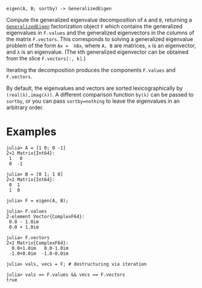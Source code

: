 ```
eigen(A, B; sortby) -> GeneralizedEigen
```

Compute the generalized eigenvalue decomposition of `A` and `B`, returning a [`GeneralizedEigen`](@ref) factorization object `F` which contains the generalized eigenvalues in `F.values` and the generalized eigenvectors in the columns of the matrix `F.vectors`. This corresponds to solving a generalized eigenvalue problem of the form `Ax =  λBx`, where `A, B` are matrices, `x` is an eigenvector, and `λ` is an eigenvalue. (The `k`th generalized eigenvector can be obtained from the slice `F.vectors[:, k]`.)

Iterating the decomposition produces the components `F.values` and `F.vectors`.

By default, the eigenvalues and vectors are sorted lexicographically by `(real(λ),imag(λ))`. A different comparison function `by(λ)` can be passed to `sortby`, or you can pass `sortby=nothing` to leave the eigenvalues in an arbitrary order.

# Examples

```jldoctest
julia> A = [1 0; 0 -1]
2×2 Matrix{Int64}:
 1   0
 0  -1

julia> B = [0 1; 1 0]
2×2 Matrix{Int64}:
 0  1
 1  0

julia> F = eigen(A, B);

julia> F.values
2-element Vector{ComplexF64}:
 0.0 - 1.0im
 0.0 + 1.0im

julia> F.vectors
2×2 Matrix{ComplexF64}:
  0.0+1.0im   0.0-1.0im
 -1.0+0.0im  -1.0-0.0im

julia> vals, vecs = F; # destructuring via iteration

julia> vals == F.values && vecs == F.vectors
true
```
